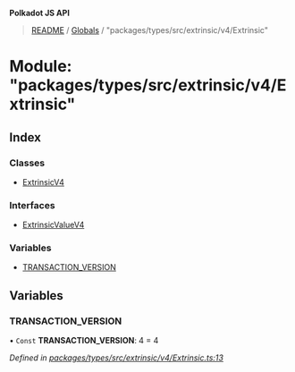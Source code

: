 **Polkadot JS API**

> [README](../README.md) / [Globals](../globals.md) / "packages/types/src/extrinsic/v4/Extrinsic"

# Module: "packages/types/src/extrinsic/v4/Extrinsic"

## Index

### Classes

* [ExtrinsicV4](../classes/_packages_types_src_extrinsic_v4_extrinsic_.extrinsicv4.md)

### Interfaces

* [ExtrinsicValueV4](../interfaces/_packages_types_src_extrinsic_v4_extrinsic_.extrinsicvaluev4.md)

### Variables

* [TRANSACTION\_VERSION](_packages_types_src_extrinsic_v4_extrinsic_.md#transaction_version)

## Variables

### TRANSACTION\_VERSION

• `Const` **TRANSACTION\_VERSION**: 4 = 4

*Defined in [packages/types/src/extrinsic/v4/Extrinsic.ts:13](https://github.com/polkadot-js/api/blob/33c161f87/packages/types/src/extrinsic/v4/Extrinsic.ts#L13)*
